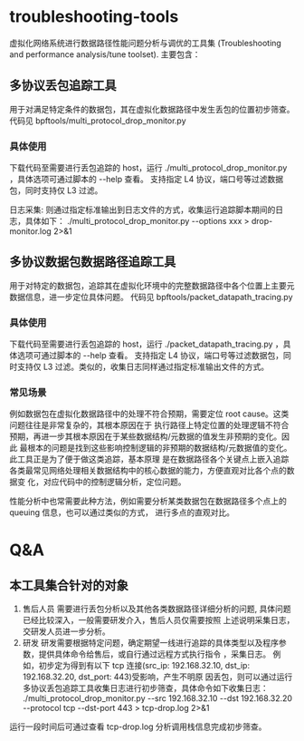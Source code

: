 # troubleshooting-tools 
虚拟化网络系统进行数据路径性能问题分析与调优的工具集 (Troubleshooting and performance analysis/tune toolset).
主要包含：

## 多协议丢包追踪工具
用于对满足特定条件的数据包，其在虚拟化数据路径中发生丢包的位置初步筛查。
代码见 bpftools/multi_protocol_drop_monitor.py

### 具体使用
下载代码至需要进行丢包追踪的 host，运行 ./multi_protocol_drop_monitor.py ，具体选项可通过脚本的 --help 查看。
支持指定 L4 协议，端口号等过滤数据包，同时支持仅 L3 过滤。

日志采集: 则通过指定标准输出到日志文件的方式，收集运行追踪脚本期间的日志，具体如下：
./multi_protocol_drop_monitor.py --options xxx > drop-monitor.log 2>&1

## 多协议数据包数据路径追踪工具
用于对特定的数据包，追踪其在虚拟化环境中的完整数据路径中各个位置上主要元数据信息，进一步定位具体问题。
代码见 bpftools/packet_datapath_tracing.py

### 具体使用
下载代码至需要进行丢包追踪的 host，运行 ./packet_datapath_tracing.py ，具体选项可通过脚本的 --help 查看。
支持指定 L4 协议，端口号等过滤数据包，同时支持仅 L3 过滤。类似的，收集日志同样通过指定标准输出文件的方式。
### 常见场景
例如数据包在虚拟化数据路径中的处理不符合预期，需要定位 root cause。这类问题往往是非常复杂的，其根本原因在于
执行路径上特定位置的处理逻辑不符合预期，再进一步其根本原因在于某些数据结构/元数据的值发生非预期的变化。因此
最根本的问题是找到这些影响控制逻辑的非预期的数据结构/元数据值的变化。此工具正是为了便于做这类追踪，基本原理
是在数据路径各个关键点上嵌入追踪各类最常见网络处理相关数据结构中的核心数据的能力，方便直观对比各个点的数据变
化，对应代码中的控制逻辑分析，定位问题。

性能分析中也常需要此种方法，例如需要分析某类数据包在数据路径多个点上的 queuing 信息，也可以通过类似的方式，
进行多点的直观对比。

# Q&A
## 本工具集合针对的对象
1. 售后人员
需要进行丢包分析以及其他各类数据路径详细分析的问题, 具体问题已经比较深入，一般需要研发介入，售后人员仅需要按照
上述说明采集日志，交研发人员进一步分析。
2. 研发
研发需要根据特定问题，确定期望一线进行追踪的具体类型以及程序参数，提供具体命令给售后，或自行通过远程方式执行指令
，采集日志。
例如，初步定为得到有以下 tcp 连接(src_ip: 192.168.32.10, dst_ip: 192.168.32.20, dst_port: 443)受影响，产生不明原
因丢包，则可以通过运行多协议丢包追踪工具收集日志进行初步筛查，具体命令如下收集日志：
./multi_protocol_drop_monitor.py --src 192.168.32.10 --dst 192.168.32.20 --protocol tcp --dst-port 443 > tcp-drop.log 2>&1

运行一段时间后可通过查看 tcp-drop.log 分析调用栈信息完成初步筛查。



